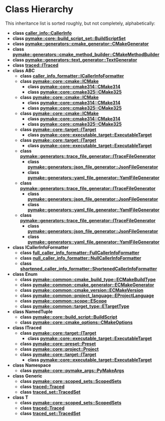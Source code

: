 # Class Hierarchy

This inheritance list is sorted roughly, but not completely, alphabetically:


* **class** [**caller\_info::CallerInfo**](classcaller__info_1_1CallerInfo.md) 
* **class** [**pymake::core::build\_script\_set::BuildScriptSet**](classpymake_1_1core_1_1build__script__set_1_1BuildScriptSet.md) 
* **class** [**pymake::generators::cmake\_generator::CMakeGenerator**](classpymake_1_1generators_1_1cmake__generator_1_1CMakeGenerator.md) 
* **class** [**pymake::generators::cmake\_method\_builder::CMakeMethodBuilder**](classpymake_1_1generators_1_1cmake__method__builder_1_1CMakeMethodBuilder.md) 
* **class** [**pymake::generators::text\_generator::TextGenerator**](classpymake_1_1generators_1_1text__generator_1_1TextGenerator.md) 
* **class** [**traced::ITraced**](classtraced_1_1ITraced.md) 
* **class** **ABC**  
  * **class** [**caller\_info\_formatter::ICallerInfoFormatter**](classcaller__info__formatter_1_1ICallerInfoFormatter.md) 
  * **class** [**pymake::core::cmake::ICMake**](classpymake_1_1core_1_1cmake_1_1ICMake.md)   
    * **class** [**pymake::core::cmake314::CMake314**](classpymake_1_1core_1_1cmake314_1_1CMake314.md) 
    * **class** [**pymake::core::cmake325::CMake325**](classpymake_1_1core_1_1cmake325_1_1CMake325.md) 
  * **class** [**pymake::core::cmake::ICMake**](classpymake_1_1core_1_1cmake_1_1ICMake.md)   
    * **class** [**pymake::core::cmake314::CMake314**](classpymake_1_1core_1_1cmake314_1_1CMake314.md) 
    * **class** [**pymake::core::cmake325::CMake325**](classpymake_1_1core_1_1cmake325_1_1CMake325.md) 
  * **class** [**pymake::core::cmake::ICMake**](classpymake_1_1core_1_1cmake_1_1ICMake.md)   
    * **class** [**pymake::core::cmake314::CMake314**](classpymake_1_1core_1_1cmake314_1_1CMake314.md) 
    * **class** [**pymake::core::cmake325::CMake325**](classpymake_1_1core_1_1cmake325_1_1CMake325.md) 
  * **class** [**pymake::core::target::ITarget**](classpymake_1_1core_1_1target_1_1ITarget.md)   
    * **class** [**pymake::core::executable\_target::ExecutableTarget**](classpymake_1_1core_1_1executable__target_1_1ExecutableTarget.md) 
  * **class** [**pymake::core::target::ITarget**](classpymake_1_1core_1_1target_1_1ITarget.md)   
    * **class** [**pymake::core::executable\_target::ExecutableTarget**](classpymake_1_1core_1_1executable__target_1_1ExecutableTarget.md) 
  * **class** [**pymake::generators::trace\_file\_generator::ITraceFileGenerator**](classpymake_1_1generators_1_1trace__file__generator_1_1ITraceFileGenerator.md)   
    * **class** [**pymake::generators::json\_file\_generator::JsonFileGenerator**](classpymake_1_1generators_1_1json__file__generator_1_1JsonFileGenerator.md) 
    * **class** [**pymake::generators::yaml\_file\_generator::YamlFileGenerator**](classpymake_1_1generators_1_1yaml__file__generator_1_1YamlFileGenerator.md) 
  * **class** [**pymake::generators::trace\_file\_generator::ITraceFileGenerator**](classpymake_1_1generators_1_1trace__file__generator_1_1ITraceFileGenerator.md)   
    * **class** [**pymake::generators::json\_file\_generator::JsonFileGenerator**](classpymake_1_1generators_1_1json__file__generator_1_1JsonFileGenerator.md) 
    * **class** [**pymake::generators::yaml\_file\_generator::YamlFileGenerator**](classpymake_1_1generators_1_1yaml__file__generator_1_1YamlFileGenerator.md) 
  * **class** [**pymake::generators::trace\_file\_generator::ITraceFileGenerator**](classpymake_1_1generators_1_1trace__file__generator_1_1ITraceFileGenerator.md)   
    * **class** [**pymake::generators::json\_file\_generator::JsonFileGenerator**](classpymake_1_1generators_1_1json__file__generator_1_1JsonFileGenerator.md) 
    * **class** [**pymake::generators::yaml\_file\_generator::YamlFileGenerator**](classpymake_1_1generators_1_1yaml__file__generator_1_1YamlFileGenerator.md) 
* **class** **ICallerInfoFormatter**  
  * **class** [**full\_caller\_info\_formatter::FullCallerInfoFormatter**](classfull__caller__info__formatter_1_1FullCallerInfoFormatter.md) 
  * **class** [**null\_caller\_info\_formatter::NullCallerInfoFormatter**](classnull__caller__info__formatter_1_1NullCallerInfoFormatter.md) 
  * **class** [**shortened\_caller\_info\_formatter::ShortenedCallerInfoFormatter**](classshortened__caller__info__formatter_1_1ShortenedCallerInfoFormatter.md) 
* **class** **Enum**  
  * **class** [**pymake::common::cmake\_build\_type::ECMakeBuildType**](classpymake_1_1common_1_1cmake__build__type_1_1ECMakeBuildType.md) 
  * **class** [**pymake::common::cmake\_generator::ECMakeGenerator**](classpymake_1_1common_1_1cmake__generator_1_1ECMakeGenerator.md) 
  * **class** [**pymake::common::cmake\_version::ECMakeVersion**](classpymake_1_1common_1_1cmake__version_1_1ECMakeVersion.md) 
  * **class** [**pymake::common::project\_language::EProjectLanguage**](classpymake_1_1common_1_1project__language_1_1EProjectLanguage.md) 
  * **class** [**pymake::common::scope::EScope**](classpymake_1_1common_1_1scope_1_1EScope.md) 
  * **class** [**pymake::common::target\_type::ETargetType**](classpymake_1_1common_1_1target__type_1_1ETargetType.md) 
* **class** **NamedTuple**  
  * **class** [**pymake::core::build\_script::BuildScript**](classpymake_1_1core_1_1build__script_1_1BuildScript.md) 
  * **class** [**pymake::core::cmake\_options::CMakeOptions**](classpymake_1_1core_1_1cmake__options_1_1CMakeOptions.md) 
* **class** **ITraced**  
  * **class** [**pymake::core::target::ITarget**](classpymake_1_1core_1_1target_1_1ITarget.md)   
    * **class** [**pymake::core::executable\_target::ExecutableTarget**](classpymake_1_1core_1_1executable__target_1_1ExecutableTarget.md) 
  * **class** [**pymake::core::preset::Preset**](classpymake_1_1core_1_1preset_1_1Preset.md) 
  * **class** [**pymake::core::project::Project**](classpymake_1_1core_1_1project_1_1Project.md) 
  * **class** [**pymake::core::target::ITarget**](classpymake_1_1core_1_1target_1_1ITarget.md)   
    * **class** [**pymake::core::executable\_target::ExecutableTarget**](classpymake_1_1core_1_1executable__target_1_1ExecutableTarget.md) 
* **class** **Namespace**  
  * **class** [**pymake::core::pymake\_args::PyMakeArgs**](classpymake_1_1core_1_1pymake__args_1_1PyMakeArgs.md) 
* **class** **Generic**  
  * **class** [**pymake::core::scoped\_sets::ScopedSets**](classpymake_1_1core_1_1scoped__sets_1_1ScopedSets.md) 
  * **class** [**traced::Traced**](classtraced_1_1Traced.md) 
  * **class** [**traced\_set::TracedSet**](classtraced__set_1_1TracedSet.md) 
* **class** **T**  
  * **class** [**pymake::core::scoped\_sets::ScopedSets**](classpymake_1_1core_1_1scoped__sets_1_1ScopedSets.md) 
  * **class** [**traced::Traced**](classtraced_1_1Traced.md) 
  * **class** [**traced\_set::TracedSet**](classtraced__set_1_1TracedSet.md) 